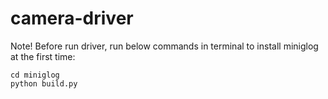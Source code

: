 # camera-driver

Note! Before run driver, run below commands in terminal to install miniglog at the first time:
```
cd miniglog
python build.py
```
